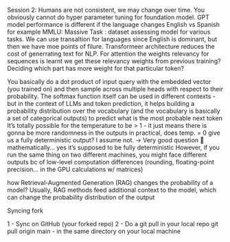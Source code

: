 

Session 2:
Humans are not consistent, we may change over time. 
You obviously cannot  do hyper parameter tuning for foundation model.
GPT model performance is different if the language changes English vs Spanish for example
MMLU: Massive Task : dataset assessing model for various tasks. 
We can use transaltion for languages since English is dominant, but then we have moe points of filure. 
Transformeer architecture reduces the cost of generrating text  for NLP. 
For attention the weights relevancy for sequences is learnt
we get these relevancy weights from previous training? Deciding which part has more weight for that particular token?

You basically do a dot product of input query with the embedded vector (you trained on) and then sample across multiple heads with respect to their probability. 
The softmax function itself can be used in different contexts - but in the context of LLMs and token prediction, it helps building a probability distribution over the vocabulary (and the vocabulary is basically a set of categorical outputs) to predict what is the most probable next token
It’s totally possible for the temperature to be > 1 - it just means there is gonna be more randomness in the outputs
in practical, does temp. = 0 give us a fully deterministic output? I assume not. -> Very good question 🙂 mathematically… yes it’s supposed to be fully deterministic 
However, if you run the same thing on two different machines, you might face different outputs bc of low-level computation differences (rounding, floating-point precision... in the GPU calculations w/ matrices)

how Retrieval-Augmented Generation (RAG) changes the probability of a model? Usually, RAG methods feed additional context to the model, which can change the probability distribution of the output


Syncing fork

1 - Sync on GitHub (your forked repo) 
2 - Do a git pull in your local repo
git pull origin main - in the same directory on your local machine



